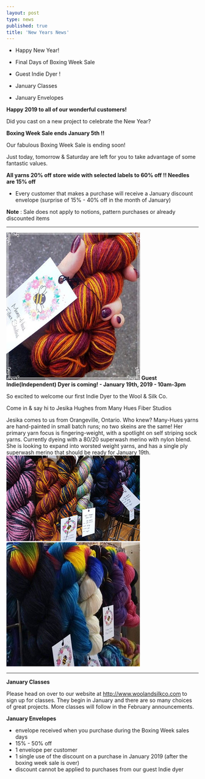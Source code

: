 ```yaml
---
layout: post
type: news
published: true
title: 'New Years News'
---
```


- Happy New Year!

- Final Days of Boxing Week Sale

- Guest Indie Dyer !

- January Classes

- January Envelopes
 
<strong>Happy 2019 to all of our wonderful customers!</strong>

Did you cast on a new project to celebrate the New Year?

<strong>Boxing Week Sale ends January 5th !!</strong>
 
Our fabulous Boxing Week Sale is ending soon!

Just today, tomorrow & Saturday are left for you to take advantage of some fantastic values. 
  
<strong>All yarns 20% off store wide with selected labels to 60% off !! Needles are 15% off</strong>
- Every customer that makes a purchase will receive a January discount envelope (surprise of 15% - 40% off in the month of January)

**Note** : Sale does not apply to notions, pattern purchases or already discounted items
<hr />
<img src="/img/indie.jpg">
<strong>Guest Indie(Independent) Dyer is coming! - January 19th, 2019 - 10am-3pm</strong>

So excited to welcome our first Indie Dyer to the Wool & Silk Co.
 
Come in & say hi to Jesika Hughes from Many Hues Fiber Studios
 
Jesika comes to us from Orangeville, Ontario. Who knew?   Many-Hues yarns are hand-painted in small batch runs; no two skeins are the same!
Her primary yarn focus is fingering-weight, with a spotlight on self striping sock yarns. Currently dyeing with a 80/20 superwash merino with nylon blend.  She is looking to expand into worsted weight yarns, and has a single ply superwash merino that should be ready for January 19th. 
<img src="/img/indie2.jpg">
<img src="/img/indie3.jpg">
<hr />
<strong>January Classes</strong>

Please head on over to our website at http://www.woolandsilkco.com to sign up for classes. They begin in January and there are so many choices of great projects. More classes will follow in the February announcements.

<strong>January Envelopes</strong>

- envelope received when you purchase during the Boxing Week sales days
- 15% - 50% off 
- 1 envelope per customer
- 1 single use of the discount on a purchase in January 2019 (after the boxing week sale is over)
- discount cannot be applied to purchases from our guest Indie dyer
